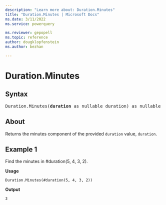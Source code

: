 ```yaml
---
description: "Learn more about: Duration.Minutes"
title: "Duration.Minutes | Microsoft Docs"
ms.date: 3/11/2022
ms.service: powerquery

ms.reviewer: gepopell
ms.topic: reference
author: dougklopfenstein
ms.author: bezhan

---
```

# Duration.Minutes

## Syntax

<pre>
Duration.Minutes(<b>duration</b> as nullable duration) as nullable number
</pre>
  
## About

Returns the minutes component of the provided `duration` value, `duration`.

## Example 1

Find the minutes in #duration(5, 4, 3, 2).

**Usage**

```powerquery-m
Duration.Minutes(#duration(5, 4, 3, 2))
```

**Output**

`3`
